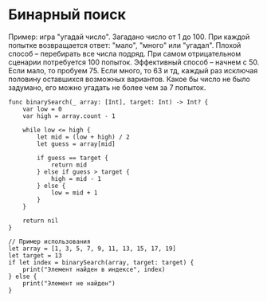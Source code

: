 # Бинарный поиск
Пример: игра "угадай число". Загадано число от 1 до 100. При каждой попытке возвращается ответ: "мало", "много" или "угадал". Плохой способ – перебирать все числа подряд. 
При самом отрицательном сценарии потребуется 100 попыток. Эффективный способ – начнем с 50. Если мало, то пробуем 75. Если много, то 63 и тд, каждый раз исключая половину оставшихся возможных вариантов. 
Какое бы число не было задумано, его можно угадать не более чем за 7 попыток.
```
func binarySearch(_ array: [Int], target: Int) -> Int? {
    var low = 0
    var high = array.count - 1
    
    while low <= high {
        let mid = (low + high) / 2
        let guess = array[mid]
        
        if guess == target {
            return mid
        } else if guess > target {
            high = mid - 1
        } else {
            low = mid + 1
        }
    }
    
    return nil
}

// Пример использования
let array = [1, 3, 5, 7, 9, 11, 13, 15, 17, 19]
let target = 13
if let index = binarySearch(array, target: target) {
    print("Элемент найден в индексе", index)
} else {
    print("Элемент не найден")
}
```
